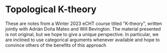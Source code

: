 # Topological K-theory
These are notes from a Winter 2023 eCHT course titled "K-theory", written jointly with Adrián Doña Mateo and Will Bevington. The material presented is not original, but we hope to give a unique perspective. In particular, we are inclined to use categorical arguments whenever available and hope to convince others of the benefits of this approach
